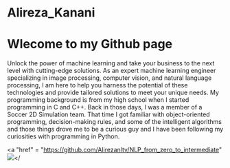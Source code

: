 # Alireza_Kanani

# Wlecome to my Github page

  Unlock the power of machine learning and take your business to the next level with cutting-edge solutions. As an expert machine learning engineer specializing in image processing, computer vision, and natural language processing, I am here to help you harness the potential of these technologies and provide tailored solutions to meet your unique needs.
My programming background is from my high school when I started programming in C and C++. Back in those days, I was a member of a Soccer 2D Simulation team. That time I got familiar with object-oriented programming, decision-making rules, and some of the intelligent algorithms and those things drove me to be a curious guy and I have been following my curiosities with programming in Python.

<p align="left">
  
  <a "href" = "https://github.com/Alirezanltv/NLP_from_zero_to_intermediate"
     <img src = "https://dezyre.gumlet.io/images/blog/how-to-learn-nlp-from-scratch/image_88562057931633524561164.png?w=330&dpr=2.6"/></
<p>
    

